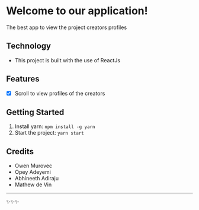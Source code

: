 # Welcome to our application!
The best app to view the project creators profiles

## Technology
 - This project is built with the use of ReactJs

## Features
 - [x] Scroll to view profiles of the creators

## Getting Started
 1. Install yarn: `npm install -g yarn`
 2. Start the project: `yarn start`

## Credits
 - Owen Murovec
 - Opey Adeyemi
 - Abhineeth Adiraju
 - Mathew de Vin

---
✨✨✨
